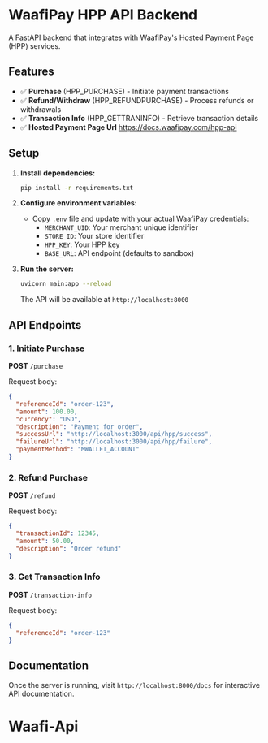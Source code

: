 # WaafiPay HPP API Backend

A FastAPI backend that integrates with WaafiPay's Hosted Payment Page (HPP) services.

## Features

- ✅ **Purchase** (HPP_PURCHASE) - Initiate payment transactions
- ✅ **Refund/Withdraw** (HPP_REFUNDPURCHASE) - Process refunds or withdrawals
- ✅ **Transaction Info** (HPP_GETTRANINFO) - Retrieve transaction details
- ✅ **Hosted Payment Page Url** https://docs.waafipay.com/hpp-api

## Setup

1. **Install dependencies:**
   ```bash
   pip install -r requirements.txt
   ```

2. **Configure environment variables:**
   - Copy `.env` file and update with your actual WaafiPay credentials:
     - `MERCHANT_UID`: Your merchant unique identifier
     - `STORE_ID`: Your store identifier
     - `HPP_KEY`: Your HPP key
     - `BASE_URL`: API endpoint (defaults to sandbox)

3. **Run the server:**
   ```bash
   uvicorn main:app --reload
   ```

   The API will be available at `http://localhost:8000`

## API Endpoints

### 1. Initiate Purchase
**POST** `/purchase`

Request body:
```json
{
  "referenceId": "order-123",
  "amount": 100.00,
  "currency": "USD",
  "description": "Payment for order",
  "successUrl": "http://localhost:3000/api/hpp/success",
  "failureUrl": "http://localhost:3000/api/hpp/failure",
  "paymentMethod": "MWALLET_ACCOUNT"
}
```

### 2. Refund Purchase
**POST** `/refund`

Request body:
```json
{
  "transactionId": 12345,
  "amount": 50.00,
  "description": "Order refund"
}
```

### 3. Get Transaction Info
**POST** `/transaction-info`

Request body:
```json
{
  "referenceId": "order-123"
}
```

## Documentation

Once the server is running, visit `http://localhost:8000/docs` for interactive API documentation.
# Waafi-Api
